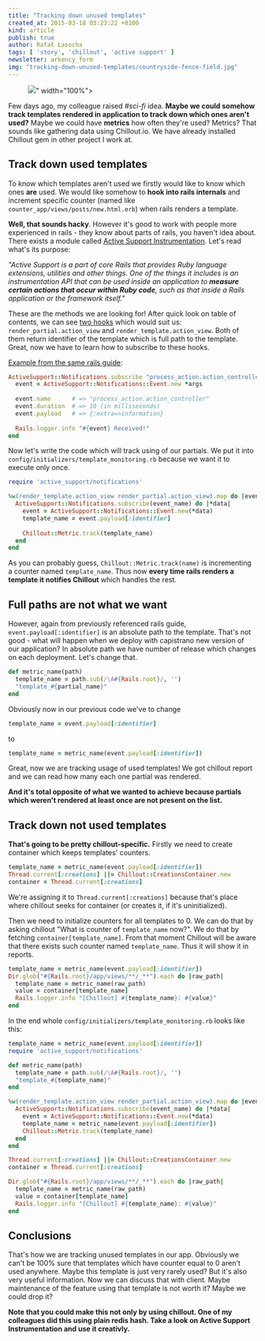 ```yaml
---
title: "Tracking down unused templates"
created_at: 2015-03-18 03:23:22 +0100
kind: article
publish: true
author: Rafał Łasocha
tags: [ 'story', 'chillout', 'active support' ]
newsletter: arkency_form
img: "tracking-down-unused-templates/countryside-fence-field.jpg"
---
```


<p>
  <figure>
    <img src="<%= src_fit("tracking-down-unused-templates/countryside-fence-field.jpg") %>" width="100%">
  </figure>
</p>

Few days ago, my colleague raised _#sci-fi_ idea. **Maybe we could somehow track templates rendered in application to track down which ones aren't used?** Maybe we could have **metrics** how often they're used? Metrics? That sounds like gathering data using Chillout.io. We have already installed Chillout gem in other project I work at.

<!-- more -->

## Track down used templates

To know which templates aren't used we firstly would like to know which ones **are** used.
We would like somehow to **hook into rails internals** and increment specific counter (named like `counter_app/views/posts/new.html.erb`) when rails renders a template.

**Well, that sounds hacky**. However it's good to work with people more experienced in rails - they know about parts of rails, you haven't idea about. There exists a module called [Active Support Instrumentation](http://edgeguides.rubyonrails.org/active_support_instrumentation.html). Let's read what's its purpose:

_"Active Support is a part of core Rails that provides Ruby language extensions, utilities and other things. One of the things it includes is an instrumentation API that can be used inside an application to **measure certain actions that occur within Ruby code**, such as that inside a Rails application or the framework itself."_

These are the methods we are looking for! After quick look on table of contents, we can see [two hooks](http://edgeguides.rubyonrails.org/active_support_instrumentation.html#action-view) which would suit us: `render_partial.action_view` and `render_template.action_view`. Both of them return identifier of the template which is full path to the template. Great, now we have to learn how to subscribe to these hooks.

[Example from the same rails guide](http://edgeguides.rubyonrails.org/active_support_instrumentation.html#subscribing-to-an-event):

```ruby
ActiveSupport::Notifications.subscribe "process_action.action_controller" do |*args|
  event = ActiveSupport::Notifications::Event.new *args
 
  event.name      # => "process_action.action_controller"
  event.duration  # => 10 (in milliseconds)
  event.payload   # => {:extra=>information}
 
  Rails.logger.info "#{event} Received!"
end
```

Now let's write the code which will track using of our partials. We put it into `config/initializers/template_monitoring.rb` because we want it to execute only once.

```ruby
require 'active_support/notifications'

%w(render_template.action_view render_partial.action_view).map do |event_name|
  ActiveSupport::Notifications.subscribe(event_name) do |*data|
    event = ActiveSupport::Notifications::Event.new(*data)
    template_name = event.payload[:identifier]
    
    Chillout::Metric.track(template_name)
  end
end
```

As you can probably guess, `Chillout::Metric.track(name)` is incrementing a counter named `template_name`.
Thus now **every time rails renders a template it notifies Chillout** which handles the rest.

## Full paths are not what we want

However, again from previously referenced rails guide, `event.payload[:identifier]` is an absolute path to the template. That's not good - what will happen when we deploy with capistrano new version of our application? In absolute path we have number of release which changes on each deployment. Let's change that.

```ruby
def metric_name(path)
  template_name = path.sub(/\A#{Rails.root}/, '')
  "template_#{partial_name}"
end
```

Obviously now in our previous code we've to change

```ruby
template_name = event.payload[:identifier]
```
to

```ruby
template_name = metric_name(event.payload[:identifier])
```

Great, now we are tracking usage of used templates! We got chillout report and we can read how many each one partial was rendered.

**And it's total opposite of what we wanted to achieve because partials which weren't rendered at least once are not present on the list.**

## Track down not used templates

**That's going to be pretty chillout-specific.** Firstly we need to create container which keeps templates' counters.

```ruby
template_name = metric_name(event.payload[:identifier])
Thread.current[:creations] ||= Chillout::CreationsContainer.new
container = Thread.current[:creations]
```

We're assigning it to `Thread.current[:creations]` because that's place where chillout seeks for container (or creates it, if it's uninitialized).

Then we need to initialize counters for all templates to 0. We can do that by asking chillout "What is counter of `template_name` now?". We do that by fetching `container[template_name]`. From that moment Chillout will be aware that there exists such counter named `template_name`. Thus it will show it in reports.

```ruby
template_name = metric_name(event.payload[:identifier])
Dir.glob("#{Rails.root}/app/views/**/_**").each do |raw_path|
  template_name = metric_name(raw_path)
  value = container[template_name]
  Rails.logger.info "[Chillout] #{template_name}: #{value}"
end
```

In the end whole `config/initializers/template_monitoring.rb` looks like this:

```ruby
template_name = metric_name(event.payload[:identifier])
require 'active_support/notifications'

def metric_name(path)
  template_name = path.sub(/\A#{Rails.root}/, '')
  "template_#{template_name}"
end

%w(render_template.action_view render_partial.action_view).map do |event_name|
  ActiveSupport::Notifications.subscribe(event_name) do |*data|
    event = ActiveSupport::Notifications::Event.new(*data)
    template_name = metric_name(event.payload[:identifier])
    Chillout::Metric.track(template_name)
  end
end

Thread.current[:creations] ||= Chillout::CreationsContainer.new
container = Thread.current[:creations]

Dir.glob("#{Rails.root}/app/views/**/_**").each do |raw_path|
  template_name = metric_name(raw_path)
  value = container[template_name]
  Rails.logger.info "[Chillout] #{template_name}: #{value}"
end
```


## Conclusions

That's how we are tracking unused templates in our app. Obviously we can't be 100% sure that templates which have counter equal to 0 aren't used anywhere. Maybe this template is just very rarely used? But it's also very useful information. Now we can discuss that with client. Maybe maintenance of the feature using that template is not worth it? Maybe we could drop it?

**Note that you could make this not only by using chillout. One of my colleagues did this using plain redis hash. Take a look on Active Support Instrumentation and use it creativly.**
